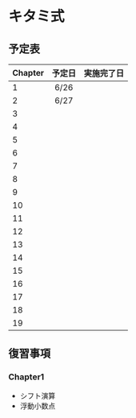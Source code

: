 # キタミ式
## 予定表
| Chapter | 予定日 | 実施完了日 |
|:-----------|:-----------:|------------:|
| 1      | 6/26   |      |
| 2      | 6/27   |      |
| 3      |        |      |
| 4      |        |      |
| 5      |        |      |
| 6      |        |      |
| 7      |        |      |
| 8      |        |      |
| 9      |        |      |
| 10     |        |      |
| 11     |        |      |
| 12     |        |      |
| 13     |        |      |
| 14     |        |      |
| 15     |        |      |
| 16     |        |      |
| 17     |        |      |
| 18     |        |      |
| 19     |        |      |


## 復習事項
### Chapter1
- シフト演算
- 浮動小数点
